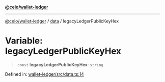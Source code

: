 [**@celo/wallet-ledger**](../../README.md)

***

[@celo/wallet-ledger](../../README.md) / [data](../README.md) / legacyLedgerPublicKeyHex

# Variable: legacyLedgerPublicKeyHex

> `const` **legacyLedgerPublicKeyHex**: `string`

Defined in: [wallet-ledger/src/data.ts:14](https://github.com/celo-org/developer-tooling/blob/master/packages/sdk/wallets/wallet-ledger/src/data.ts#L14)
